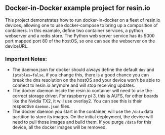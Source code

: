## Docker-in-Docker example project for resin.io

This project demonstrates how to run docker-in-docker on a fleet of resin.io devices, allowing one to use docker-compose to bring up a composition of containers. In this example, define two container services, a python webserver and a redis store. The Python web server service has its 5000 port mapped port 80 of the hostOS, so one can see the webserver on the deviceURL.

### Important Notes:

* The daemon.json for docker should always define the default `dns` and `iptables=false`, if you change this, there is a good chance you can break the dns resolution on the hostOS and your device won't be able to connect to resin.io anymore and will stop receiving updates.
* The docker daemon inside the resin.io container will need to use the correct storage driver. For raspberry pi 3, this is AUFS, for other boards like the Nvidia TX2, it will use overlay2. You can see this is their respective `daemon.json` files.
* The docker daemon you start in the container, will use the `/data` data partition to store its images. On the initial deployment, the device will need to pull those images and build them. If you purge `/data` for this device, all the docker images will be removed.
